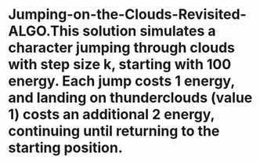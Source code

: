 # Jumping-on-the-Clouds-Revisited-ALGO.This solution simulates a character jumping through clouds with step size k, starting with 100 energy. Each jump costs 1 energy, and landing on thunderclouds (value 1) costs an additional 2 energy, continuing until returning to the starting position.

